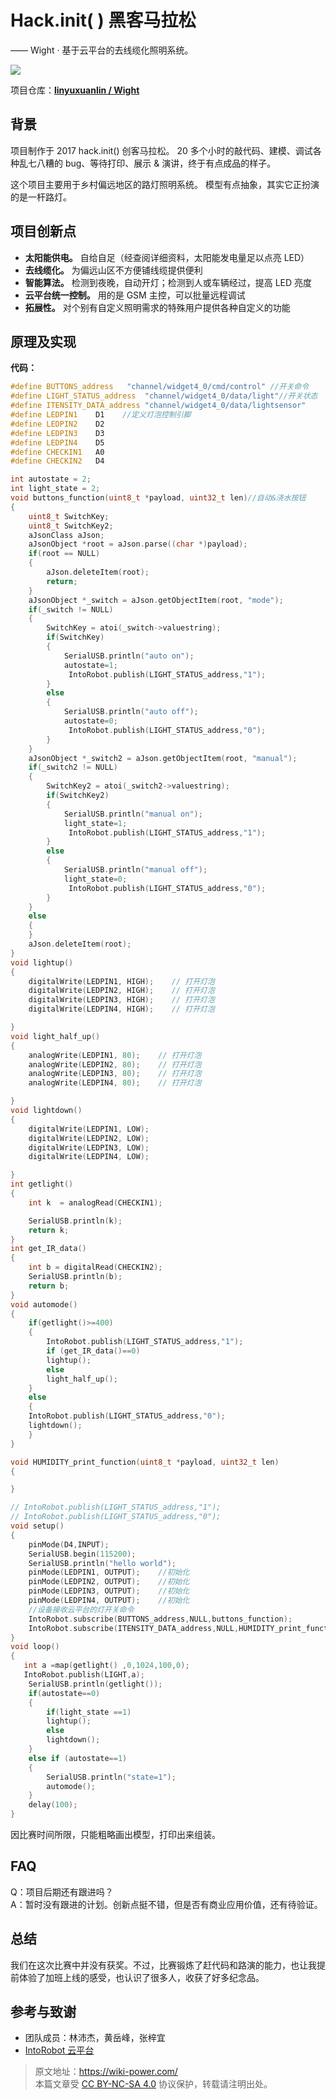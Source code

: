 # Hack.init( ) 黑客马拉松

—— Wight · 基于云平台的去线缆化照明系统。

![](https://f004.backblazeb2.com/file/wiki-media/img/wight.jpg)

项目仓库：[**linyuxuanlin / Wight**](https://github.com/linyuxuanlin/Wight)

## 背景

项目制作于 2017 hack.init\(\) 创客马拉松。 20 多个小时的敲代码、建模、调试各种乱七八糟的 bug、等待打印、展示 & 演讲，终于有点成品的样子。

这个项目主要用于乡村偏远地区的路灯照明系统。 模型有点抽象，其实它正扮演的是一杆路灯。

## 项目创新点

- **太阳能供电。** 自给自足（经查阅详细资料，太阳能发电量足以点亮 LED）
- **去线缆化。** 为偏远山区不方便铺线缆提供便利
- **智能算法。** 检测到夜晚，自动开灯；检测到人或车辆经过，提高 LED 亮度
- **云平台统一控制。** 用的是 GSM 主控，可以批量远程调试
- **拓展性。** 对个别有自定义照明需求的特殊用户提供各种自定义的功能

## 原理及实现

**代码：**

```cpp
#define BUTTONS_address   "channel/widget4_0/cmd/control" //开关命令
#define LIGHT_STATUS_address  "channel/widget4_0/data/light"//开关状态
#define ITENSITY_DATA_address "channel/widget4_0/data/lightsensor"
#define LEDPIN1    D1    //定义灯泡控制引脚
#define LEDPIN2    D2
#define LEDPIN3    D3
#define LEDPIN4    D5
#define CHECKIN1   A0
#define CHECKIN2   D4

int autostate = 2;
int light_state = 2;
void buttons_function(uint8_t *payload, uint32_t len)//自动&浇水按钮
{
    uint8_t SwitchKey;
    uint8_t SwitchKey2;
    aJsonClass aJson;
    aJsonObject *root = aJson.parse((char *)payload);
    if(root == NULL)
    {
        aJson.deleteItem(root);
        return;
    }
    aJsonObject *_switch = aJson.getObjectItem(root, "mode");
    if(_switch != NULL)
    {
        SwitchKey = atoi(_switch->valuestring);
        if(SwitchKey)
        {
            SerialUSB.println("auto on");
            autostate=1;
             IntoRobot.publish(LIGHT_STATUS_address,"1");
        }
        else
        {
            SerialUSB.println("auto off");
            autostate=0;
             IntoRobot.publish(LIGHT_STATUS_address,"0");
        }
    }
    aJsonObject *_switch2 = aJson.getObjectItem(root, "manual");
    if(_switch2 != NULL)
    {
        SwitchKey2 = atoi(_switch2->valuestring);
        if(SwitchKey2)
        {
            SerialUSB.println("manual on");
            light_state=1;
             IntoRobot.publish(LIGHT_STATUS_address,"1");
        }
        else
        {
            SerialUSB.println("manual off");
            light_state=0;
             IntoRobot.publish(LIGHT_STATUS_address,"0");
        }
    }
    else
    {
    }
    aJson.deleteItem(root);
}
void lightup()
{
    digitalWrite(LEDPIN1, HIGH);    // 打开灯泡
    digitalWrite(LEDPIN2, HIGH);    // 打开灯泡
    digitalWrite(LEDPIN3, HIGH);    // 打开灯泡
    digitalWrite(LEDPIN4, HIGH);    // 打开灯泡

}
void light_half_up()
{
    analogWrite(LEDPIN1, 80);    // 打开灯泡
    analogWrite(LEDPIN2, 80);    // 打开灯泡
    analogWrite(LEDPIN3, 80);    // 打开灯泡
    analogWrite(LEDPIN4, 80);    // 打开灯泡

}
void lightdown()
{
    digitalWrite(LEDPIN1, LOW);
    digitalWrite(LEDPIN2, LOW);
    digitalWrite(LEDPIN3, LOW);
    digitalWrite(LEDPIN4, LOW);

}
int getlight()
{
    int k  = analogRead(CHECKIN1);

    SerialUSB.println(k);
    return k;
}
int get_IR_data()
{
    int b = digitalRead(CHECKIN2);
    SerialUSB.println(b);
    return b;
}
void automode()
{
    if(getlight()>=400)
    {
        IntoRobot.publish(LIGHT_STATUS_address,"1");
        if (get_IR_data()==0)
        lightup();
        else
        light_half_up();
    }
    else
    {
    IntoRobot.publish(LIGHT_STATUS_address,"0");
    lightdown();
    }
}

void HUMIDITY_print_function(uint8_t *payload, uint32_t len)
{

}

// IntoRobot.publish(LIGHT_STATUS_address,"1");
// IntoRobot.publish(LIGHT_STATUS_address,"0");
void setup()
{
    pinMode(D4,INPUT);
    SerialUSB.begin(115200);
    SerialUSB.println("hello world");
    pinMode(LEDPIN1, OUTPUT);    //初始化
    pinMode(LEDPIN2, OUTPUT);    //初始化
    pinMode(LEDPIN3, OUTPUT);    //初始化
    pinMode(LEDPIN4, OUTPUT);    //初始化
    //设备接收云平台的灯开关命令
    IntoRobot.subscribe(BUTTONS_address,NULL,buttons_function);
    IntoRobot.subscribe(ITENSITY_DATA_address,NULL,HUMIDITY_print_function);
}
void loop()
{
   int a =map(getlight() ,0,1024,100,0);
   IntoRobot.publish(LIGHT,a);
    SerialUSB.println(getlight());
    if(autostate==0)
    {
        if(light_state ==1)
        lightup();
        else
        lightdown();
    }
    else if (autostate==1)
    {
        SerialUSB.println("state=1");
        automode();
    }
    delay(100);
}
```

因比赛时间所限，只能粗略画出模型，打印出来组装。

## FAQ

Q：项目后期还有跟进吗？  
 A：暂时没有跟进的计划。创新点挺不错，但是否有商业应用价值，还有待验证。

## 总结

我们在这次比赛中并没有获奖。不过，比赛锻炼了赶代码和路演的能力，也让我提前体验了加班上线的感受，也认识了很多人，收获了好多纪念品。

## 参考与致谢

- 团队成员：林沛杰，黄岳峰，张梓宜
- [IntoRobot 云平台](https://www.intorobot.com/)

> 原文地址：<https://wiki-power.com/>  
> 本篇文章受 [CC BY-NC-SA 4.0](https://creativecommons.org/licenses/by/4.0/deed.zh) 协议保护，转载请注明出处。
